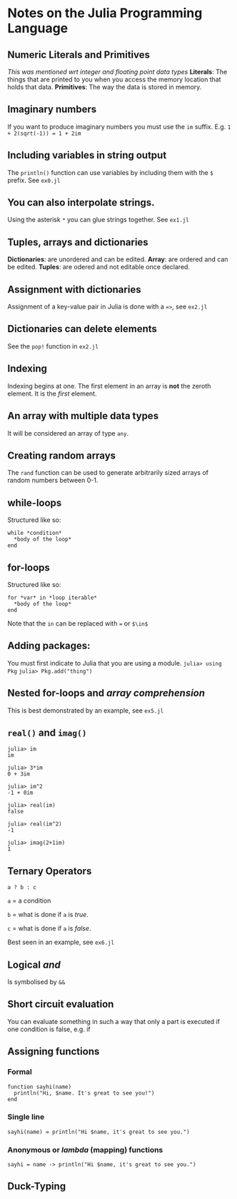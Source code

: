 # Notes on the Julia Programming Language

## Numeric Literals and Primitives
*This was mentioned wrt integer and floating point data types*
**Literals**: The things that are printed to you when you access the memory location that holds that data.
**Primitives**: The way the data is stored in memory.  

## Imaginary numbers
If you want to produce imaginary numbers you must use the `im` suffix.
E.g. `1 + 2(sqrt(-1)) = 1 + 2im`

## Including variables in string output
The `println()` function can use variables by including them with the `$` prefix. See `ex0.jl`

## You can also interpolate strings.
Using the asterisk `*` you can glue strings together. See `ex1.jl`

## Tuples, arrays and dictionaries
**Dictionaries**: are unordered and can be edited.
**Array**: are ordered and can be edited.
**Tuples**: are odered and not editable once declared.

## Assignment with dictionaries
Assignment of a key-value pair in Julia is done with a `=>`, see `ex2.jl`

## Dictionaries can delete elements
See the `pop!` function in `ex2.jl`

## Indexing
Indexing begins at one. The first element in an array is **not** the zeroth element. It is the *first* element.

## An array with multiple data types
It will be considered an array of type `any`.

## Creating random arrays
The `rand` function can be used to generate arbitrarily sized arrays of random numbers between 0-1.

## while-loops
Structured like so:
```
while *condition*
  *body of the loop*
end
```

## for-loops
Structured like so:
```
for *var* in *loop iterable*
  *body of the loop*
end
```
Note that the `in` can be replaced with `=` or `$\in$`

## Adding packages:
You must first indicate to Julia that you are using a module.
`julia> using Pkg`
`julia> Pkg.add("thing")`

## Nested for-loops and *array comprehension*
This is best demonstrated by an example, see `ex5.jl`

## `real()` and `imag()`
```
julia> im
im

julia> 3*im
0 + 3im

julia> im^2
-1 + 0im

julia> real(im)
false

julia> real(im^2)
-1

julia> imag(2+1im)
1
```

## Ternary Operators
`a ? b : c`

`a` = a condition

`b` = what is done if `a` is *true*.

`c` = what is done if `a` is *false*.

Best seen in an example, see `ex6.jl`

## Logical *and*
Is symbolised by `&&`

## Short circuit evaluation
You can evaluate something in such a way that only a part is executed if one condition is false, e.g. if

## Assigning functions

### Formal
```
function sayhi(name)
  println("Hi, $name. It's great to see you!")
end
```

### Single line
```
sayhi(name) = println("Hi $name, it's great to see you.")
```

### Anonymous or *lambda* (mapping) functions
```
sayhi = name -> println("Hi $name, it's great to see you.")
```

## Duck-Typing
